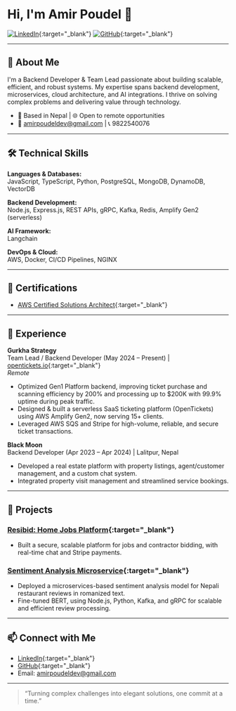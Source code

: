 # Hi, I'm Amir Poudel 👋

[![LinkedIn](https://img.shields.io/badge/LinkedIn-blue?logo=linkedin&style=for-the-badge)](https://linkedin.com/in/amirpoudel/){:target="_blank"}
[![GitHub](https://img.shields.io/badge/GitHub-181717?logo=github&style=for-the-badge)](https://github.com/amirpoudel){:target="_blank"}

---

## 🚀 About Me

I'm a Backend Developer & Team Lead passionate about building scalable, efficient, and robust systems. My expertise spans backend development, microservices, cloud architecture, and AI integrations. I thrive on solving complex problems and delivering value through technology.

- 📍 Based in Nepal | 🌐 Open to remote opportunities
- 📧 amirpoudeldev@gmail.com | 📞 9822540076

---

## 🛠️ Technical Skills

**Languages & Databases:**  
JavaScript, TypeScript, Python, PostgreSQL, MongoDB, DynamoDB, VectorDB

**Backend Development:**  
Node.js, Express.js, REST APIs, gRPC, Kafka, Redis, Amplify Gen2 (serverless)

**AI Framework:**  
Langchain

**DevOps & Cloud:**  
AWS, Docker, CI/CD Pipelines, NGINX

---

## 🏅 Certifications

- [AWS Certified Solutions Architect](https://www.credly.com/badges/816f0f26-a615-4908-a991-c9fcf30c23a4/public_url){:target="_blank"}

---

## 💼 Experience

**Gurkha Strategy**  
Team Lead / Backend Developer (May 2024 – Present) | [opentickets.io](https://opentickets.io/){:target="_blank"}  
_Remote_

- Optimized Gen1 Platform backend, improving ticket purchase and scanning efficiency by 200% and processing up to $200K with 99.9% uptime during peak traffic.
- Designed & built a serverless SaaS ticketing platform (OpenTickets) using AWS Amplify Gen2, now serving 15+ clients.
- Leveraged AWS SQS and Stripe for high-volume, reliable, and secure ticket transactions.

**Black Moon**  
Backend Developer (Apr 2023 – Apr 2024) | Lalitpur, Nepal

- Developed a real estate platform with property listings, agent/customer management, and a custom chat system.
- Integrated property visit management and streamlined service bookings.

---

## 🌟 Projects

### [Resibid: Home Jobs Platform](https://www.resi-bid.com/){:target="_blank"}
- Built a secure, scalable platform for jobs and contractor bidding, with real-time chat and Stripe payments.

### [Sentiment Analysis Microservice](https://github.com/amirpoudel/sentiment-microservice){:target="_blank"}
- Deployed a microservices-based sentiment analysis model for Nepali restaurant reviews in romanized text.
- Fine-tuned BERT, using Node.js, Python, Kafka, and gRPC for scalable and efficient review processing.

---

## 📫 Connect with Me

- [LinkedIn](https://linkedin.com/in/amirpoudel/){:target="_blank"}
- [GitHub](https://github.com/amirpoudel){:target="_blank"}
- Email: amirpoudeldev@gmail.com

---

> “Turning complex challenges into elegant solutions, one commit at a time.”
